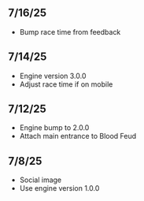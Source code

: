 ## 7/16/25

- Bump race time from feedback

## 7/14/25

- Engine version 3.0.0
- Adjust race time if on mobile

## 7/12/25

- Engine bump to 2.0.0
- Attach main entrance to Blood Feud

## 7/8/25

- Social image
- Use engine version 1.0.0
